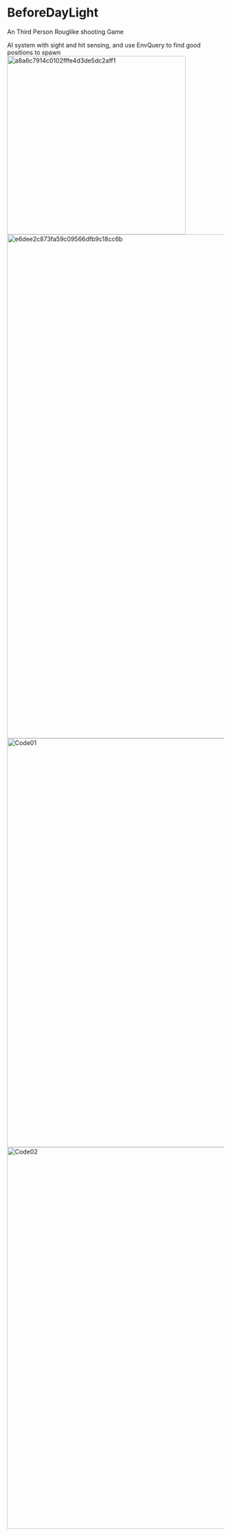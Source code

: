 # BeforeDayLight
An Third Person Rouglike shooting Game

AI system with sight and hit sensing, and use EnvQuery to find good positions to spawn
<img width="415" alt="a8a6c7914c0102fffe4d3de5dc2aff1" src="https://github.com/Lrc123/BeforeDayLight/assets/18483111/90bc3454-313c-4b12-bc93-0a6edfcd31d0">
<img width="1172" alt="e6dee2c873fa59c09566dfb9c18cc6b" src="https://github.com/Lrc123/BeforeDayLight/assets/18483111/09f591a8-8a71-4419-a370-5be602c8c4c8">
<img width="951" alt="Code01" src="https://github.com/Lrc123/BeforeDayLight/assets/18483111/d19658e4-90d6-4058-aafe-953b7ece6700">
<img width="888" alt="Code02" src="https://github.com/Lrc123/BeforeDayLight/assets/18483111/97477b99-bfbb-49d8-8f01-64b4de27af19">

